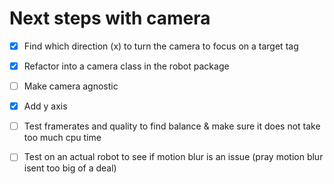 # Next steps with camera

- [x] Find which direction (x) to turn the camera to focus on a target tag
- [X] Refactor into a camera class in the robot package
- [ ] Make camera agnostic
- [x] Add y axis
- [ ] Test framerates and quality to find balance & make sure it does not take too much cpu time
- [ ] Test on an actual robot to see if motion blur is an issue (pray motion blur isent too big of a deal)

